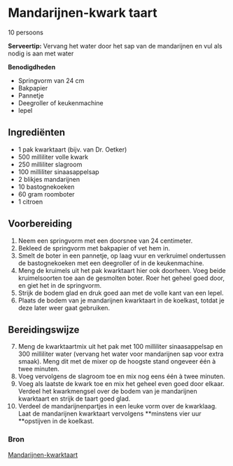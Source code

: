 # Mandarijnen-kwark taart

10 persoons

**Serveertip:** Vervang het water door het sap van de mandarijnen en vul als nodig is aan met water

**Benodigdheden**

- Springvorm van 24 cm
- Bakpapier
- Pannetje
- Deegroller of keukenmachine
- lepel

## Ingrediënten

- 1 pak kwarktaart (bijv. van Dr. Oetker)
- 500 milliliter volle kwark
- 250 milliliter slagroom
- 100 milliliter sinaasappelsap
- 2 blikjes mandarijnen
- 10 bastognekoeken
- 60 gram roomboter
- 1 citroen

## Voorbereiding

1. Neem een springvorm met een doorsnee van 24 centimeter. 
2. Bekleed de springvorm met bakpapier of vet hem in. 
3. Smelt de boter in een pannetje, op laag vuur en verkruimel ondertussen de bastognekoeken met een deegroller of in de keukenmachine.
4. Meng de kruimels uit het pak kwarktaart hier ook doorheen. Voeg beide kruimelsoorten toe aan de gesmolten boter. Roer het geheel goed door, en giet het in de springvorm.
5. Strijk de bodem glad en druk goed aan met de volle kant van een lepel. 
6. Plaats de bodem van je mandarijnen kwarktaart in de koelkast, totdat je deze later weer gaat gebruiken.

## Bereidingswijze

7. Meng de kwarktaartmix uit het pak met 100 milliliter sinaasappelsap en 300 milliliter water (vervang het water voor mandarijnen sap voor extra smaak). Meng dit met de mixer op de hoogste stand ongeveer één à twee minuten.
8. Voeg vervolgens de slagroom toe en mix nog eens één à twee minuten. 
9. Voeg als laatste de kwark toe en mix het geheel even goed door elkaar. Verdeel het kwarkmengsel over de bodem van je mandarijnen kwarktaart en strijk de taart goed glad.
10. Verdeel de mandarijnenpartjes in een leuke vorm over de kwarklaag. Laat de mandarijnen kwarktaart vervolgens **minstens vier uur **opstijven in de koelkast.

### Bron

[Mandarijnen-kwarktaart](https://www.kwarktaart.net/mandarijnen-kwarktaart/)